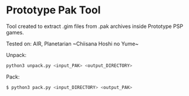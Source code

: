 # Prototype Pak Tool

Tool created to extract .gim files from .pak archives inside Prototype PSP games.

Tested on: AIR, Planetarian \~Chiisana Hoshi no Yume\~

Unpack:
```sh
python3 unpack.py <input_PAK> <output_DIRECTORY>
```

Pack:
```sh
$ python3 pack.py <input_DIRECTORY> <output_PAK>
```